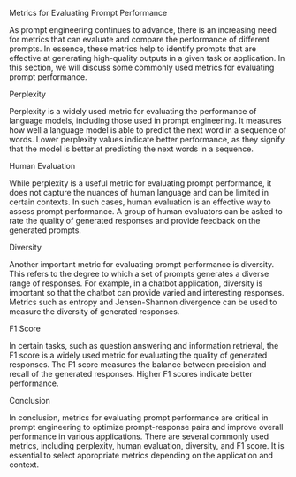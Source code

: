 Metrics for Evaluating Prompt Performance

As prompt engineering continues to advance, there is an increasing need for metrics that can evaluate and compare the performance of different prompts. In essence, these metrics help to identify prompts that are effective at generating high-quality outputs in a given task or application. In this section, we will discuss some commonly used metrics for evaluating prompt performance.

Perplexity

Perplexity is a widely used metric for evaluating the performance of language models, including those used in prompt engineering. It measures how well a language model is able to predict the next word in a sequence of words. Lower perplexity values indicate better performance, as they signify that the model is better at predicting the next words in a sequence.

Human Evaluation

While perplexity is a useful metric for evaluating prompt performance, it does not capture the nuances of human language and can be limited in certain contexts. In such cases, human evaluation is an effective way to assess prompt performance. A group of human evaluators can be asked to rate the quality of generated responses and provide feedback on the generated prompts.

Diversity

Another important metric for evaluating prompt performance is diversity. This refers to the degree to which a set of prompts generates a diverse range of responses. For example, in a chatbot application, diversity is important so that the chatbot can provide varied and interesting responses. Metrics such as entropy and Jensen-Shannon divergence can be used to measure the diversity of generated responses.

F1 Score

In certain tasks, such as question answering and information retrieval, the F1 score is a widely used metric for evaluating the quality of generated responses. The F1 score measures the balance between precision and recall of the generated responses. Higher F1 scores indicate better performance.

Conclusion

In conclusion, metrics for evaluating prompt performance are critical in prompt engineering to optimize prompt-response pairs and improve overall performance in various applications. There are several commonly used metrics, including perplexity, human evaluation, diversity, and F1 score. It is essential to select appropriate metrics depending on the application and context.